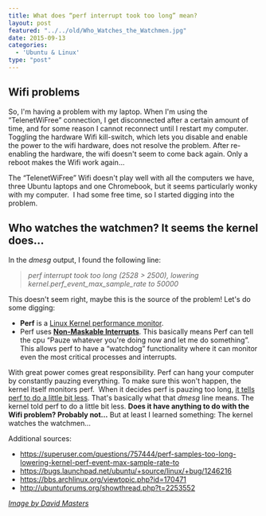 ```yaml
---
title: What does “perf interrupt took too long” mean?
layout: post
featured: "../../old/Who_Watches_the_Watchmen.jpg"
date: 2015-09-13
categories:
  - 'Ubuntu & Linux'
type: "post"
---
```


## Wifi problems

So, I'm having a problem with my laptop. When I'm using the &#8220;TelenetWiFree&#8221; connection, I get disconnected after a certain amount of time, and for some reason I cannot reconnect until I restart my computer. Toggling the hardware Wifi kill-switch, which lets you disable and enable the power to the wifi hardware, does not resolve the problem. After re-enabling the hardware, the wifi doesn't seem to come back again. Only a reboot makes the Wifi work again&#8230;

The &#8220;TelenetWiFree&#8221; Wifi doesn't play well with all the computers we have, three Ubuntu laptops and one Chromebook, but it seems particularly wonky with my computer.  I had some free time, so I started digging into the problem.

## Who watches the watchmen? It seems the kernel does&#8230;

In the _dmesg_ output, I found the following line:

> _perf interrupt took too long (2528 > 2500), lowering kernel.perf\_event\_max\_sample\_rate to 50000_

This doesn't seem right, maybe this is the source of the problem! Let's do some digging:

* **Perf** is a [Linux Kernel performance monitor][1].
* Perf uses **[Non-Maskable Interrupts][2]**. This basically means Perf can tell the cpu &#8220;Pauze whatever you're doing now and let me do something&#8221;. This allows perf to have a &#8220;watchdog&#8221; functionality where it can monitor even the most critical processes and interrupts.

With great power comes great responsibility. Perf can hang your computer by constantly pauzing everything. To make sure this won't happen, the kernel itself monitors perf.  When it decides perf is pauzing too long, [it tells perf to do a little bit less][3]. That's basically what that _dmesg_ line means. The kernel told perf to do a little bit less. **Does it have anything to do with the Wifi problem? Probably not&#8230;** But at least I learned something: The kernel watches the watchmen&#8230;

Additional sources:

* <https://superuser.com/questions/757444/perf-samples-too-long-lowering-kernel-perf-event-max-sample-rate-to>
* <https://bugs.launchpad.net/ubuntu/+source/linux/+bug/1246216>
* <https://bbs.archlinux.org/viewtopic.php?id=170471>
* <http://ubuntuforums.org/showthread.php?t=2253552>

 [1]: https://en.wikipedia.org/wiki/Perf_(Linux)
 [2]: http://x86vmm.blogspot.nl/2005/10/linux-nmis-on-intel-64-bit-hardware.html
 [3]: https://lkml.org/lkml/2013/5/29/640

*[Image by David Masters](https://en.wikipedia.org/wiki/File:Who_Watches_the_Watchmen.jpg)*
